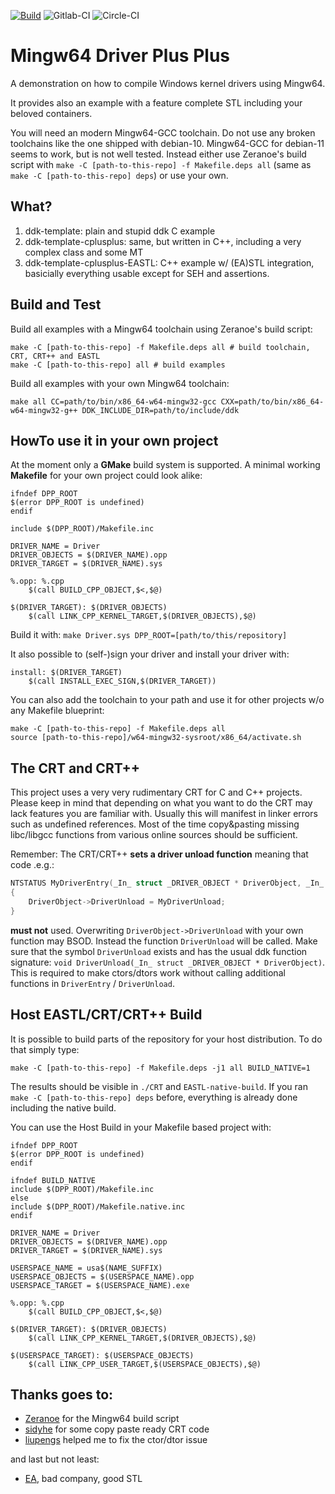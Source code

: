 [![Build](https://github.com/utoni/mingw-w64-ddk-template/actions/workflows/build.yml/badge.svg)](https://github.com/utoni/mingw-w64-ddk-template/actions/workflows/build.yml)
![Gitlab-CI](https://gitlab.com/utoni/mingw-w64-ddk-template/badges/master/pipeline.svg "Gitlab-CI: master branch")
![Circle-CI](https://circleci.com/gh/utoni/mingw-w64-ddk-template.svg?style=shield "Circle-CI")

# Mingw64 Driver Plus Plus

A demonstration on how to compile Windows kernel drivers using Mingw64.

It provides also an example with a feature complete STL including your
beloved containers.

You will need an modern Mingw64-GCC toolchain.
Do not use any broken toolchains like the one shipped with debian-10.
Mingw64-GCC for debian-11 seems to work, but is not well tested.
Instead either use Zeranoe's build script with `make -C [path-to-this-repo] -f Makefile.deps all` (same as `make -C [path-to-this-repo] deps`) or use your own.

## What?

1. ddk-template: plain and stupid ddk C example
2. ddk-template-cplusplus: same, but written in C++, including a very complex class and some MT
3. ddk-template-cplusplus-EASTL: C++ example w/ (EA)STL integration, basicially everything usable except for SEH and assertions.

## Build and Test

Build all examples with a Mingw64 toolchain using Zeranoe's build script:

```
make -C [path-to-this-repo] -f Makefile.deps all # build toolchain, CRT, CRT++ and EASTL
make -C [path-to-this-repo] all # build examples
```

Build all examples with your own Mingw64 toolchain:

``
make all CC=path/to/bin/x86_64-w64-mingw32-gcc CXX=path/to/bin/x86_64-w64-mingw32-g++ DDK_INCLUDE_DIR=path/to/include/ddk
``

## HowTo use it in your own project

At the moment only a **GMake** build system is supported.
A minimal working **Makefile** for your own project could look alike:

```make
ifndef DPP_ROOT
$(error DPP_ROOT is undefined)
endif

include $(DPP_ROOT)/Makefile.inc

DRIVER_NAME = Driver
DRIVER_OBJECTS = $(DRIVER_NAME).opp
DRIVER_TARGET = $(DRIVER_NAME).sys

%.opp: %.cpp
	$(call BUILD_CPP_OBJECT,$<,$@)

$(DRIVER_TARGET): $(DRIVER_OBJECTS)
	$(call LINK_CPP_KERNEL_TARGET,$(DRIVER_OBJECTS),$@)
```

Build it with: `make Driver.sys DPP_ROOT=[path/to/this/repository]`

It also possible to (self-)sign your driver and install your driver with:

```make
install: $(DRIVER_TARGET)
    $(call INSTALL_EXEC_SIGN,$(DRIVER_TARGET))
```

You can also add the toolchain to your path and use it for other projects w/o any Makefile blueprint:

```
make -C [path-to-this-repo] -f Makefile.deps all
source [path-to-this-repo]/w64-mingw32-sysroot/x86_64/activate.sh
```

## The CRT and CRT++

This project uses a very very rudimentary CRT for C and C++ projects.
Please keep in mind that depending on what you want to do the CRT may lack features you are familiar with.
Usually this will manifest in linker errors such as undefined references.
Most of the time copy&pasting missing libc/libgcc functions from various online sources should be sufficient.

Remember: The CRT/CRT++ **sets a driver unload function** meaning that code .e.g.:

```C
NTSTATUS MyDriverEntry(_In_ struct _DRIVER_OBJECT * DriverObject, _In_ PUNICODE_STRING RegistryPath)
{
    DriverObject->DriverUnload = MyDriverUnload;
}
```

**must not** used. Overwriting `DriverObject->DriverUnload` with your own function may BSOD.
Instead the function `DriverUnload` will be called.
Make sure that the symbol `DriverUnload` exists and has the usual ddk function signature:
`void DriverUnload(_In_ struct _DRIVER_OBJECT * DriverObject)`.
This is required to make ctors/dtors work without calling additional functions in `DriverEntry` / `DriverUnload`.

## Host EASTL/CRT/CRT++ Build

It is possible to build parts of the repository for your host distribution.
To do that simply type:

``
make -C [path-to-this-repo] -f Makefile.deps -j1 all BUILD_NATIVE=1
``

The results should be visible in `./CRT` and `EASTL-native-build`.
If you ran `make -C [path-to-this-repo] deps` before, everything is already done including the native build.

You can use the Host Build in your Makefile based project with:

```
ifndef DPP_ROOT
$(error DPP_ROOT is undefined)
endif

ifndef BUILD_NATIVE
include $(DPP_ROOT)/Makefile.inc
else
include $(DPP_ROOT)/Makefile.native.inc
endif

DRIVER_NAME = Driver
DRIVER_OBJECTS = $(DRIVER_NAME).opp
DRIVER_TARGET = $(DRIVER_NAME).sys

USERSPACE_NAME = usa$(NAME_SUFFIX)
USERSPACE_OBJECTS = $(USERSPACE_NAME).opp
USERSPACE_TARGET = $(USERSPACE_NAME).exe

%.opp: %.cpp
	$(call BUILD_CPP_OBJECT,$<,$@)

$(DRIVER_TARGET): $(DRIVER_OBJECTS)
	$(call LINK_CPP_KERNEL_TARGET,$(DRIVER_OBJECTS),$@)

$(USERSPACE_TARGET): $(USERSPACE_OBJECTS)
	$(call LINK_CPP_USER_TARGET,$(USERSPACE_OBJECTS),$@)
```

## Thanks goes to:

- [Zeranoe](https://github.com/Zeranoe/mingw-w64-build) for the Mingw64 build script
- [sidyhe](https://github.com/sidyhe/dxx) for some copy paste ready CRT code
- [liupengs](https://github.com/liupengs/Mini-CRT) helped me to fix the ctor/dtor issue

and last but not least:

- [EA](https://github.com/electronicarts/EASTL), bad company, good STL
